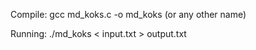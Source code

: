 Compile: 
gcc md_koks.c -o md_koks (or any other name)

Running:
./md_koks < input.txt > output.txt
